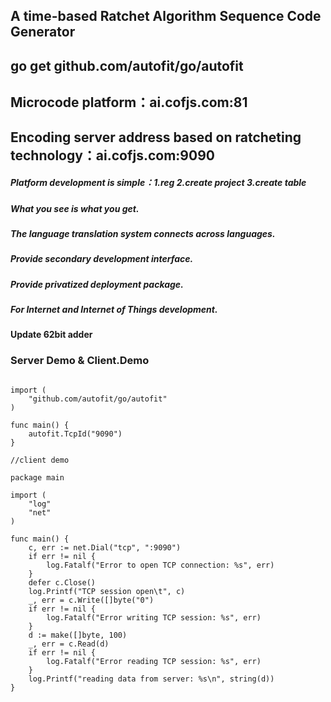 ## A time-based Ratchet Algorithm Sequence Code Generator
## go get github.com/autofit/go/autofit
## Microcode platform：ai.cofjs.com:81
## Encoding server address based on ratcheting technology：ai.cofjs.com:9090
##### Platform development is simple：1.reg 2.create project 3.create table 
##### What you see is what you get.
##### The language translation system connects across languages.
##### Provide secondary development interface.
##### Provide privatized deployment package.
##### For Internet and Internet of Things development.
#### Update 62bit adder
### Server Demo & Client.Demo

```package main

import (
	"github.com/autofit/go/autofit"
)

func main() {
	autofit.TcpId("9090")
}

//client demo

package main

import (
	"log"
	"net"
)

func main() {
	c, err := net.Dial("tcp", ":9090")
	if err != nil {
		log.Fatalf("Error to open TCP connection: %s", err)
	}
	defer c.Close()
	log.Printf("TCP session open\t", c)
	_, err = c.Write([]byte("0")
	if err != nil {
		log.Fatalf("Error writing TCP session: %s", err)
	}
	d := make([]byte, 100)
	_, err = c.Read(d)
	if err != nil {
		log.Fatalf("Error reading TCP session: %s", err)
	}
	log.Printf("reading data from server: %s\n", string(d))
}
